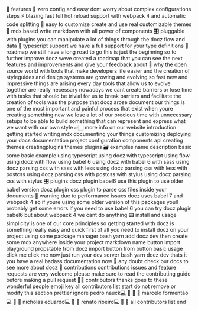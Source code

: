 🎩 features 🧘 zero config and easy dont worry about complex configurations steps ⚡️ blazing fast full hot reload support with webpack 4 and automatic code splitting 💅 easy to customize create and use real customizable themes 📝 mdx based write markdown with all power of components 🎛 pluggable with plugins you can manipulate a lot of things through the docz flow and data 🔐 typescript support we have a full support for your type definitions 🚀 roadmap we still have a long road to go this is just the beginning so to further improve docz weve created a roadmap that you can see the next features and improvements and give your feedback about 🤔 why the open source world with tools that make developers life easier and the creation of styleguides and design systems are growing and evolving so fast new and impressive things are arising every day tools that allow us to evolve together are really necessary nowadays we cant create barriers or lose time with tasks that should be trivial for us to break barriers and facilitate the creation of tools was the purpose that docz arose document our things is one of the most important and painful process that exist when youre creating something new we lose a lot of our precious time with unnecessary setups to be able to build something that can represent and express what we want with our own style 👉🏻 more info on our website introduction getting started writing mdx documenting your things customizing deploying your docs documentation project configuration components api creating themes creatingplugins themes plugins 🗃 examples name description basic some basic example using typescript using docz with typescript using flow using docz with flow using babel 6 using docz with babel 6 with sass using docz parsing css with sass with less using docz parsing css with less with postcss using docz parsing css with postcss with stylus using docz parsing css with stylus 🎛 plugins docz plugin babel6 use this plugin to use older babel version docz plugin css plugin to parse css files inside your documents 🚧 warning due to performance issues docz uses babel 7 and webpack 4 so if youre using some older version of this packages youll probably get some errors if you need to use babel 6 you can try docz plugin babel6 but about webpack 4 we cant do anything 📟 install and usage simplicity is one of our core principles so getting started with docz is something really easy and quick first of all you need to install docz on your project using some package manager bash yarn add docz dev then create some mdx anywhere inside your project markdown name button import playground propstable from docz import button from button basic usage click me click me now just run your dev server bash yarn docz dev thats it you have a real badass documentation now 👊 any doubt check our docs to see more about docz 🤝 contributions contributions issues and feature requests are very welcome please make sure to read the contributing guide before making a pull request 💪🏻 contributors thanks goes to these wonderful people emoji key all contributors list start do not remove or modify this section prettier ignore pedro nauck💻 📖 🐛 👀 marcelo formentão💻 📖 🐛 nicholas eduardo💻 📖 🐛 renato ribeiro💻 📖 🐛 all contributors list end